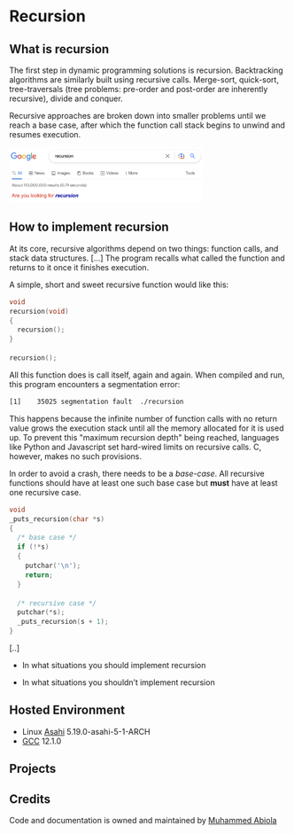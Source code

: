 # Recursion

## What is recursion

The first step in dynamic programming solutions is recursion. Backtracking
algorithms are similarly built using recursive calls. Merge-sort, quick-sort,
tree-traversals (tree problems: pre-order and post-order are inherently
recursive), divide and conquer.

Recursive approaches are broken down into smaller problems until we reach a
base case, after which the function call stack begins to unwind and resumes
execution.

<img src="Screen Shot 2022-11-03 at 10.12.39 PM.png" width=350 height=100/>

## How to implement recursion

At its core, recursive algorithms depend on two things: function calls, and stack data structures. [...] The program recalls what called the function and returns to it once it finishes execution. 

A simple, short and sweet recursive function would like this:

```c
void
recursion(void)
{
  recursion();
}

recursion();
```

All this function does is call itself, again and again. When compiled and run, this program encounters a segmentation error:

```sh
[1]    35025 segmentation fault  ./recursion
```

This happens because the infinite number of function calls with no return value grows the execution stack until all the memory allocated for it is used up. To prevent this "maximum recursion depth" being reached, languages like Python and Javascript set hard-wired limits on recursive calls. C, however, makes no such provisions.

In order to avoid a crash, there needs to be a *base-case*. All recursive functions should have at least one such base case but **must** have at least one recursive case.

```c
void
_puts_recursion(char *s)
{
  /* base case */
  if (!*s)
  {
    putchar('\n');
    return;
  }
  
  /* recursive case */
  putchar(*s);
  _puts_recursion(s + 1);
}
```

[..]

- In what situations you should implement recursion

- In what situations you shouldn’t implement recursion

## Hosted Environment

* Linux [Asahi](https://asahilinux.org) 5.19.0-asahi-5-1-ARCH
* [GCC](https://gcc.gnu.org) 12.1.0

## Projects
 
 
## Credits

Code and documentation is owned and maintained by [Muhammed Abiola](https://mabiola.net)
